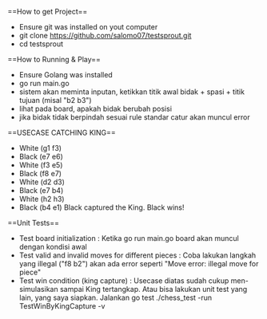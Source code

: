 ==How to get Project==
- Ensure git was installed on yout computer
- git clone https://github.com/salomo07/testsprout.git
- cd testsprout


==How to Running & Play==
- Ensure Golang was installed
- go run main.go
- sistem akan meminta inputan, ketikkan titik awal bidak + spasi + titik tujuan (misal "b2 b3")
- lihat pada board, apakah bidak berubah posisi
- jika bidak tidak berpindah sesuai rule standar catur akan muncul error


==USECASE CATCHING KING==
- White (g1 f3)
- Black (e7 e6)
- White (f3 e5) 
- Black (f8 e7)
- White (d2 d3)
- Black (e7 b4)
- White (h2 h3)
- Black (b4 e1)
Black captured the King. Black wins!


==Unit Tests==
- Test board initialization : Ketika go run main.go board akan muncul dengan kondisi awal
- Test valid and invalid moves for different pieces : Coba lakukan langkah yang illegal ("f8 b2") akan ada error seperti "Move error: illegal move for piece"
- Test win condition (king capture) : Usecase diatas sudah cukup men-simulasikan sampai King tertangkap. Atau bisa lakukan unit test yang lain, yang saya siapkan. Jalankan go test ./chess_test -run TestWinByKingCapture -v